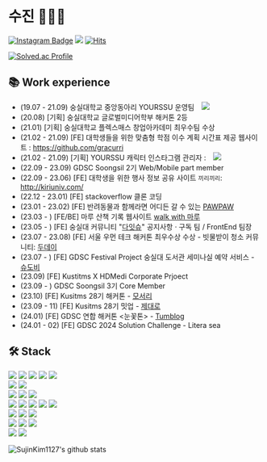 # 수진 👩🏻‍💻

[![Instagram Badge](https://img.shields.io/badge/-Instagram-dd2a7b?style=flat-square&logo=instagram&logoColor=white&link=https://www.instagram.com/su._.jin1127/)](https://www.instagram.com/su._.jin1127/) 
<a href="https://velog.io/@su_jin1127" target="_blank"><img src="https://img.shields.io/badge/Velog-20c997?style=flat-square&logo=Vimeo&logoColor=white"/></a>
[![Hits](https://hits.seeyoufarm.com/api/count/incr/badge.svg?url=https%3A%2F%2Fgithub.com%2FSujinKim1127&count_bg=%233D9EC8&title_bg=%23DDA25A&icon=&icon_color=%23E7E7E7&title=hits&edge_flat=false)](https://hits.seeyoufarm.com)

[![Solved.ac Profile](http://mazassumnida.wtf/api/v2/generate_badge?boj=sj001127)](https://solved.ac/profile/sj001127)



## 📚 Work experience 
- (19.07 - 21.09) 숭실대학교 중앙동아리 YOURSSU 운영팀 <a href="https://play.google.com/store/apps/details?id=com.yourssu.ground">
    <img 
        src="http://img.shields.io/badge/-Google Play-brightgreen?style=flat&logo=googleplay&link=https://play.google.com/store/apps/details?id=com.yourssu.ground"
        style="height : auto; margin-left : 10px; margin-right : 10px;"/></a>
- (20.08) [기획] 숭실대학교 글로벌미디어학부 해커톤 2등
- (21.01) [기획] 숭실대학교 플렉스매스 창업아카데미 최우수팀 수상
- (21.02 - 21.09) [FE] 대학생들을 위한 맞춤형 학점 이수 계획 시간표 제공 웹사이트 : https://github.com/gracurri
- (21.02 - 21.09) [기획] YOURSSU 캐릭터 인스타그램 관리자 : <a href="https://www.instagram.com/yourssu_friends">
    <img 
        src="http://img.shields.io/badge/-Instagram-black?style=flat&logo=Instagram&link=https://www.instagram.com/yourssu_friends/"
        style="height : auto; margin-left : 10px; margin-right : 10px;"/></a>
- (22.09 - 23.09) GDSC Soongsil 2기 Web/Mobile part member
- (22.09 - 23.06) [FE] 대학생을 위한 행사 정보 공유 사이트 `끼리끼리`: http://kiriuniv.com/
- (22.12 - 23.01) [FE] stackoverflow 클론 코딩
- (23.01 - 23.02) [FE] 반려동물과 함께라면 어디든 갈 수 있는 [PAWPAW](https://pawpaw.fun)
- (23.03 - ) [FE/BE] 마루 산책 기록 웹사이트 [walk with 마루](https://SujinKim1127.github.io/walkwithmaru)
- (23.05 - ) [FE] 숭실대 커뮤니티 "[다잇슈](https://www.daitssu.com/)" 공지사항 · 구독 팀 / FrontEnd 팀장
- (23.07 - 23.08) [FE] 서울 우먼 테크 해커톤 최우수상 수상 - 빗물받이 청소 커뮤니티: [두데이](https://doday-nu.vercel.app/)
- (23.07 - ) [FE] GDSC Festival Project 숭실대 도서관 세미나실 예약 서비스 - [슈도비](https://ssudobi.web.app/landing/)
- (23.09) [FE] Kustitms X HDMedi Corporate Prjoect
- (23.09 - ) GDSC Soongsil 3기 Core Member
- (23.10) [FE] Kusitms 28기 해커톤 - [모서리](https://mosori.vercel.app/)
- (23.09 - 11) [FE] Kusitms 28기 밋업 - [제대로](https://jedero.site/)
- (24.01) [FE] GDSC 연합 해커톤 <눈꽃톤> - [Tumblog](https://tumblog-team09-web.vercel.app/)
- (24.01 - 02) [FE] GDSC 2024 Solution Challenge - Litera sea


## 🛠 Stack
<img src="https://img.shields.io/badge/C++-00599C?style=flat-square&logo=c%2B%2B&logoColor=white"/></a>
<img src="https://img.shields.io/badge/C-A8B9CC?style=flat-square&logo=c&logoColor=white"/></a>
<img src="https://img.shields.io/badge/JAVA-blue?style=flat-square&logo=JAVA&logoColor=white"/></a>
<img src="https://img.shields.io/badge/Python-3776AB?style=flat-square&logo=python&logoColor=white"/></a>
<img src="https://img.shields.io/badge/Processing-006699?style=flat-square&logo=processingfoundation&logoColor=white"/></a>
<br>
<img src="https://img.shields.io/badge/HTML5-E34F26?style=flat-square&logo=HTML5&logoColor=white"/></a>
<img src="https://img.shields.io/badge/CSS-1572B6?style=flat-square&logo=CSS3&logoColor=white"/></a>
<br>
<img src="https://img.shields.io/badge/StyledComponent-DB7093?style=flat-square&logo=styledcomponents&logoColor=white"/></a>
<img src="https://img.shields.io/badge/Tailwind CSS-06B6D4?style=flat-square&logo=tailwindcss&logoColor=white"/></a>
<img src="https://img.shields.io/badge/Emotion-F266B3?style=flat-square"/></a>
<br>
<img src="https://img.shields.io/badge/JavaScript-F7DF1E?style=flat-square&logo=JavaScript&logoColor=white"/></a>
<img src="https://img.shields.io/badge/React-61DAFB?style=flat-square&logo=React&logoColor=white"/></a>
<img src="https://img.shields.io/badge/TypeScript-blue?style=flat-square&logo=TypeScript&logoColor=white"/></a>
<img src="https://img.shields.io/badge/Next.js-000000?style=flat-square&logo=nextdotjs&logoColor=white"/></a>
<img src="https://img.shields.io/badge/Node.js-339933?style=flat-square&logo=nodedotjs&logoColor=white"/></a>
<br>
<img src="https://img.shields.io/badge/Redux-764ABC?style=flat-square&logo=Redux&logoColor=white"/></a>
<img src="https://img.shields.io/badge/Recoil-3578E5?style=flat-square&logo=Recoil&logoColor=white"/></a>
<img src="https://img.shields.io/badge/Jotai-262625?style=flat-square"/></a>
<br>
<img src="https://img.shields.io/badge/Firebase-FFCA28?style=flat-square&logo=firebase&logoColor=white"/></a>
<img src="https://img.shields.io/badge/Spring-6DB33F?style=flat-square&logo=Spring&logoColor=white"/></a>
<img src="https://img.shields.io/badge/MySQL-4479A1?style=flat-square&logo=MySQL&logoColor=white"/></a>
<br>
<img src="https://img.shields.io/badge/Ubuntu-E95420?style=flat-square&logo=Ubuntu&logoColor=white"/></a>
<img src="https://img.shields.io/badge/Linux-FCC624?style=flat-square&logo=Linux&logoColor=white"/></a>


![SujinKim1127's github stats](https://github-readme-stats.vercel.app/api?username=SujinKim1127&show_icons=true)


